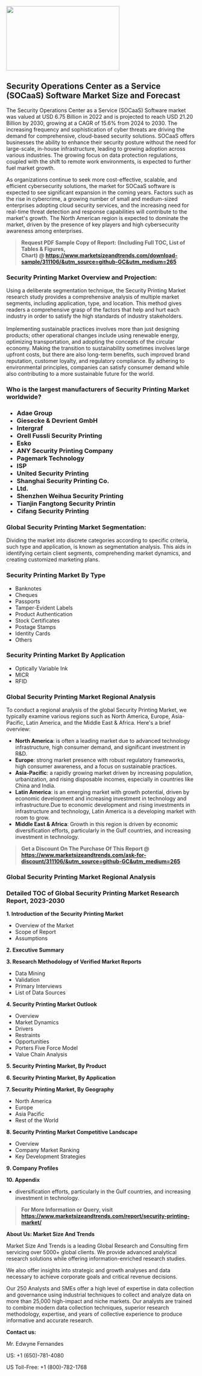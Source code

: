 <p><img class="alignnone size-medium wp-image-20088" src="https://ffe5etoiles.com/wp-content/uploads/2024/12/MST1-300x171.png" alt="" width="300" height="171" /></p><h2>Security Operations Center as a Service (SOCaaS) Software Market Size and Forecast</h2><p>The Security Operations Center as a Service (SOCaaS) Software market was valued at USD 6.75 Billion in 2022 and is projected to reach USD 21.20 Billion by 2030, growing at a CAGR of 15.6% from 2024 to 2030. The increasing frequency and sophistication of cyber threats are driving the demand for comprehensive, cloud-based security solutions. SOCaaS offers businesses the ability to enhance their security posture without the need for large-scale, in-house infrastructure, leading to growing adoption across various industries. The growing focus on data protection regulations, coupled with the shift to remote work environments, is expected to further fuel market growth.</p><p>As organizations continue to seek more cost-effective, scalable, and efficient cybersecurity solutions, the market for SOCaaS software is expected to see significant expansion in the coming years. Factors such as the rise in cybercrime, a growing number of small and medium-sized enterprises adopting cloud security services, and the increasing need for real-time threat detection and response capabilities will contribute to the market's growth. The North American region is expected to dominate the market, driven by the presence of key players and high cybersecurity awareness among enterprises.</p></p><blockquote id="" class=""><strong>Request PDF Sample Copy of Report: (Including Full TOC, List of Tables &amp; Figures, Chart)&nbsp;@&nbsp;<strong><a href="https://www.marketsizeandtrends.com/download-sample/311106/&utm_source=github-GC&utm_medium=265" target="_blank">https://www.marketsizeandtrends.com/download-sample/311106/&utm_source=github-GC&utm_medium=265</a></strong></strong></blockquote><h3 id="" class="">Security Printing Market&nbsp;Overview and Projection:</h3><p id="" class="">Using a deliberate segmentation technique, the Security Printing Market research study provides a comprehensive analysis of multiple market segments, including application, type, and location. This method gives readers a comprehensive grasp of the factors that help and hurt each industry in order to satisfy the high standards of industry stakeholders. <br /> <br />Implementing sustainable practices involves more than just designing products; other operational changes include using renewable energy, optimizing transportation, and adopting the concepts of the circular economy. Making the transition to sustainability sometimes involves large upfront costs, but there are also long-term benefits, such improved brand reputation, customer loyalty, and regulatory compliance. By adhering to environmental principles, companies can satisfy consumer demand while also contributing to a more sustainable future for the world.</p><h3 id="" class="">Who is the largest manufacturers of&nbsp;Security Printing Market worldwide?</h3><h3 class=""><p><ul><li>Adae Group </li><li> Giesecke & Devrient GmbH </li><li> Intergraf </li><li> Orell Fussli Security Printing </li><li> Esko </li><li> ANY Security Printing Company </li><li> Pagemark Technology </li><li> ISP </li><li> United Security Printing </li><li> Shanghai Security Printing Co. </li><li> Ltd. </li><li> Shenzhen Weihua Security Printing </li><li> Tianjin Fangtong Security Printin </li><li> Cifang Security Printing</li></ul></p></h3><h3 id="" class="">Global&nbsp;Security Printing Market Segmentation:</h3><p id="" class="">Dividing the market into discrete categories according to specific criteria, such type and application, is known as segmentation analysis. This aids in identifying certain client segments, comprehending market dynamics, and creating customized marketing plans.</p><h3 id="" class="">Security Printing Market&nbsp;By Type</h3><p><p><ul><li>Banknotes</li><li> Cheques</li><li> Passports</li><li> Tamper-Evident Labels</li><li> Product Authentication</li><li> Stock Certificates</li><li> Postage Stamps</li><li> Identity Cards</li><li> Others</p></li></ul></p></p><h3 id="" class="">Security Printing Market&nbsp;By Application</h3><p class=""><p><ul><li>Optically Variable Ink</li><li> MICR</li><li> RFID</li></ul></p></p><h3 id="" class="">Global Security Printing Market Regional Analysis</h3><p id="" class="">To conduct a regional analysis of the global Security Printing Market, we typically examine various regions such as North America, Europe, Asia-Pacific, Latin America, and the Middle East &amp; Africa. Here's a brief overview:</p><ul><li><strong>North America</strong>: is often a leading market due to advanced technology infrastructure, high consumer demand, and significant investment in R&amp;D.</li><li><strong>Europe</strong>: strong market presence with robust regulatory frameworks, high consumer awareness, and a focus on sustainable practices.</li><li><strong>Asia-Pacific</strong>: a rapidly growing market driven by increasing population, urbanization, and rising disposable incomes, especially in countries like China and India.</li><li><strong>Latin America</strong>: is an emerging market with growth potential, driven by economic development and increasing investment in technology and infrastructure.Due to economic development and rising investments in infrastructure and technology, Latin America is a developing market with room to grow.</li><li><strong>Middle East &amp; Africa</strong>: Growth in this region is driven by economic diversification efforts, particularly in the Gulf countries, and increasing investment in technology.</li></ul><blockquote id="" class=""><strong>Get a Discount On The Purchase Of This Report @ <strong><a href="https://www.marketsizeandtrends.com/ask-for-discount/311106/&utm_source=github-GC&utm_medium=265" target="_blank">https://www.marketsizeandtrends.com/ask-for-discount/311106/&utm_source=github-GC&utm_medium=265</a></strong></strong></blockquote><h3 id="" class="">Global Security Printing Market Regional Analysis</h3><h3 id="" class="">Detailed TOC of Global Security Printing Market Research Report, 2023-2030</h3><p id="" class=""><strong>1. Introduction of the Security Printing Market</strong></p><ul><li>Overview of the Market</li><li>Scope of Report</li><li>Assumptions</li></ul><p id="" class=""><strong>2. Executive Summary</strong></p><p id="" class=""><strong>3. Research Methodology of Verified Market Reports</strong></p><ul><li>Data Mining</li><li>Validation</li><li>Primary Interviews</li><li>List of Data Sources</li></ul><p id="" class=""><strong>4. Security Printing Market Outlook</strong></p><ul><li>Overview</li><li>Market Dynamics</li><li>Drivers</li><li>Restraints</li><li>Opportunities</li><li>Porters Five Force Model</li><li>Value Chain Analysis</li></ul><p id="" class=""><strong>5. Security Printing Market, By Product</strong></p><p id="" class=""><strong>6. Security Printing Market, By Application</strong></p><p id="" class=""><strong>7. Security Printing Market, By Geography</strong></p><ul><li>North America</li><li>Europe</li><li>Asia Pacific</li><li>Rest of the World</li></ul><p id="" class=""><strong>8. Security Printing Market Competitive Landscape</strong></p><ul><li>Overview</li><li>Company Market Ranking</li><li>Key Development Strategies</li></ul><p id="" class=""><strong>9. Company Profiles</strong></p><p id="" class=""><strong>10. Appendix</strong></p><ul><li>diversification efforts, particularly in the Gulf countries, and increasing investment in technology.</li></ul><blockquote id="" class=""><strong>For More Information or Query, visit <strong><strong><a href="https://www.marketsizeandtrends.com/report/security-printing-market/" target="_blank">https://www.marketsizeandtrends.com/report/security-printing-market/</a></strong></strong></strong></blockquote><p id="" class=""><strong>About Us: Market Size And Trends</strong></p><p id="" class="">Market Size And Trends is a leading Global Research and Consulting firm servicing over 5000+ global clients. We provide advanced analytical research solutions while offering information-enriched research studies.</p><p id="" class="">We also offer insights into strategic and growth analyses and data necessary to achieve corporate goals and critical revenue decisions.</p><p id="" class="">Our 250 Analysts and SMEs offer a high level of expertise in data collection and governance using industrial techniques to collect and analyze data on more than 25,000 high-impact and niche markets. Our analysts are trained to combine modern data collection techniques, superior research methodology, expertise, and years of collective experience to produce informative and accurate research.</p><p id="" class=""><strong>Contact us:</strong></p><p id="" class="">Mr. Edwyne Fernandes</p><p id="" class="">US: +1 (650)-781-4080</p><p id="" class="">US Toll-Free: +1 (800)-782-1768</p>

